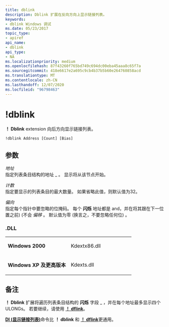 ```yaml
---
title: dblink
description: Dblink 扩展在反向方向上显示链接列表。
keywords:
- dblink Windows 调试
ms.date: 05/23/2017
topic_type:
- apiref
api_name:
- dblink
api_type:
- NA
ms.localizationpriority: medium
ms.openlocfilehash: 87f43260f765bd749c694dc00eba45aaa8c65f7a
ms.sourcegitcommit: 418e6617e2a695c9cb4b37b5b60e264760858acd
ms.translationtype: MT
ms.contentlocale: zh-CN
ms.lasthandoff: 12/07/2020
ms.locfileid: "96798463"
---
```

# <a name="dblink"></a>!dblink


**！ Dblink** extension 向后方向显示链接列表。

```dbgcmd
!dblink Address [Count] [Bias]  
```

## <a name="span-idddk__dblink_dbgspanspan-idddk__dblink_dbgspanparameters"></a><span id="ddk__dblink_dbg"></span><span id="DDK__DBLINK_DBG"></span>参数


<span id="_______Address______"></span><span id="_______address______"></span><span id="_______ADDRESS______"></span>*地址*   
指定列表条目结构的地址 \_ 。 显示将从该节点开始。

<span id="_______Count______"></span><span id="_______count______"></span><span id="_______COUNT______"></span>*计数*   
指定要显示的列表条目的最大数量。 如果省略此值，则默认值为32。

<span id="_______Bias______"></span><span id="_______bias______"></span><span id="_______BIAS______"></span>*偏向*   
指定每个指针中要忽略的位掩码。 每个 **闪烁** 地址都是 and，并在将其跟在下一位置之前)  (不会 *偏移* 。 默认值为零 (换言之，不要忽略任何位) 。

### <a name="span-iddllspanspan-iddllspandll"></a><span id="DLL"></span><span id="dll"></span>.DLL

<table>
<colgroup>
<col width="50%" />
<col width="50%" />
</colgroup>
<tbody>
<tr class="odd">
<td align="left"><p><strong>Windows 2000</strong></p></td>
<td align="left"><p>Kdextx86.dll</p></td>
</tr>
<tr class="even">
<td align="left"><p><strong>Windows XP 及更高版本</strong></p></td>
<td align="left"><p>Kdexts.dll</p></td>
</tr>
</tbody>
</table>

 

<a name="remarks"></a>备注
-------

**！ Dblink** 扩展将遍历列表条目结构的 **闪烁** 字段 \_ ，并在每个地址最多显示四个 ULONGs。 若要继续，请使用 [**！ dflink**](-dflink.md)。

[**Dl (显示链接列表)**](dl--display-linked-list-.md)命令比 **！ dblink** 和 [**！ dflink**](-dflink.md)更通用。

 

 





